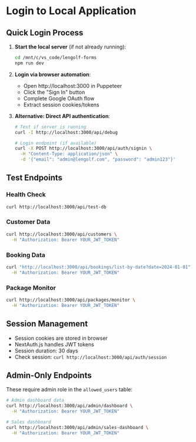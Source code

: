 # Login to Local Application

## Quick Login Process

1. **Start the local server** (if not already running):
   ```bash
   cd /mnt/c/vs_code/lengolf-forms
   npm run dev
   ```

2. **Login via browser automation**:
   - Open http://localhost:3000 in Puppeteer
   - Click the "Sign In" button
   - Complete Google OAuth flow
   - Extract session cookies/tokens

3. **Alternative: Direct API authentication**:
   ```bash
   # Test if server is running
   curl -I http://localhost:3000/api/debug
   
   # Login endpoint (if available)
   curl -X POST http://localhost:3000/api/auth/signin \
     -H "Content-Type: application/json" \
     -d '{"email": "admin@lengolf.com", "password": "admin123"}'
   ```

## Test Endpoints

### Health Check
```bash
curl http://localhost:3000/api/test-db
```

### Customer Data
```bash
curl http://localhost:3000/api/customers \
  -H "Authorization: Bearer YOUR_JWT_TOKEN"
```

### Booking Data
```bash
curl "http://localhost:3000/api/bookings/list-by-date?date=2024-01-01" \
  -H "Authorization: Bearer YOUR_JWT_TOKEN"
```

### Package Monitor
```bash
curl http://localhost:3000/api/packages/monitor \
  -H "Authorization: Bearer YOUR_JWT_TOKEN"
```

## Session Management

- Session cookies are stored in browser
- NextAuth.js handles JWT tokens
- Session duration: 30 days
- Check session: `curl http://localhost:3000/api/auth/session`

## Admin-Only Endpoints

These require admin role in the `allowed_users` table:

```bash
# Admin dashboard data
curl http://localhost:3000/api/admin/dashboard \
  -H "Authorization: Bearer YOUR_JWT_TOKEN"

# Sales dashboard
curl http://localhost:3000/api/admin/sales-dashboard \
  -H "Authorization: Bearer YOUR_JWT_TOKEN"
```